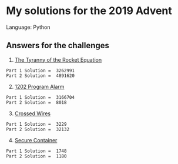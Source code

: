 # My solutions for the 2019 Advent

Language: Python

## Answers for the challenges
1. [The Tyranny of the Rocket Equation](https://adventofcode.com/2019/day/1)
```console
Part 1 Solution =  3262991
Part 2 Solution =  4891620
```
2. [1202 Program Alarm](https://adventofcode.com/2019/day/2)  
```console
Part 1 Solution =  3166704
Part 2 Solution =  8018
```
3. [Crossed Wires](https://adventofcode.com/2019/day/3)  
```console
Part 1 Solution =  3229
Part 2 Solution =  32132 
```
4. [Secure Container](https://adventofcode.com/2019/day/4)  
```console
Part 1 Solution =  1748
Part 2 Solution =  1180 
```
